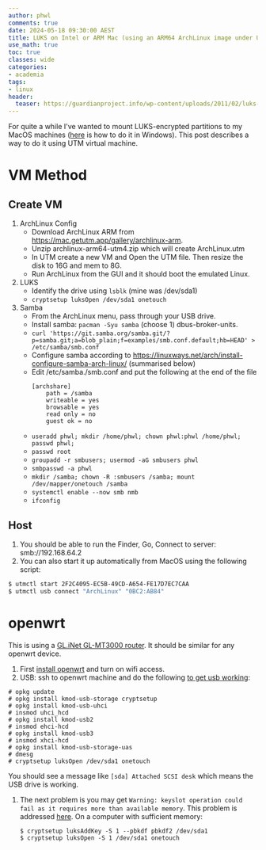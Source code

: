 ```yaml
---
author: phwl
comments: true
date: 2024-05-18 09:30:00 AEST
title: LUKS on Intel or ARM Mac (using an ARM64 ArchLinux image under UTM)
use_math: true
toc: true
classes: wide
categories:
- academia
tags:
- linux
header:
  teaser: https://guardianproject.info/wp-content/uploads/2011/02/luks-logo-cropped.png
---
```


For quite a while I've wanted to mount LUKS-encrypted partitions to my
MacOS machines ([here](https://phwl.org/2022/wsl2-tips/) is how to do it in Windows). This post describes a way to do it using UTM virtual machine.

# VM Method
## Create VM
1. ArchLinux Config
    * Download ArchLinux ARM from <https://mac.getutm.app/gallery/archlinux-arm>.
    * Unzip archlinux-arm64-utm4.zip which will create ArchLinux.utm
    * In UTM create a new VM and Open the UTM file. Then resize the disk to 16G and mem to 8G.
    * Run ArchLinux from the GUI and it should boot the emulated Linux.
1. LUKS
    * Identify the drive using ```lsblk``` (mine was /dev/sda1)
    * ```cryptsetup luksOpen /dev/sda1 onetouch```
1. Samba
    * From the ArchLinux menu, pass through your USB drive.
    * Install samba: ```pacman -Syu samba``` (choose 1) dbus-broker-units.
    * ```curl 'https://git.samba.org/samba.git/?p=samba.git;a=blob_plain;f=examples/smb.conf.default;hb=HEAD' > /etc/samba/smb.conf```
    * Configure samba according to https://linuxways.net/arch/install-configure-samba-arch-linux/ (summarised below)
    * Edit /etc/samba./smb.conf  and put the following at the end of the file
        ```
        [archshare]
            path = /samba
            writeable = yes
            browsable = yes
            read only = no
            guest ok = no
        ```
    * ```useradd phwl; mkdir /home/phwl; chown phwl:phwl /home/phwl; passwd phwl;```
    * ```passwd root```
    * ```groupadd -r smbusers; usermod -aG smbusers phwl```
    * ```smbpasswd -a phwl```
    * ```mkdir /samba; chown -R :smbusers /samba; mount /dev/mapper/onetouch /samba```
    * ```systemctl enable --now smb nmb```
    * ```ifconfig```

## Host
1. You should be able to run the Finder, Go, Connect to server: smb://192.168.64.2
1. You can also start it up automatically from MacOS using the following script:
```bash
$ utmctl start 2F2C4095-EC5B-49CD-A654-FE17D7EC7CAA
$ utmctl usb connect "ArchLinux" "0BC2:AB84"
```

# openwrt

This is using a [GL.iNet GL-MT3000 router](https://www.gl-inet.com/products/gl-mt3000/). It should be similar for any openwrt device.

1. First [install openwrt](https://openwrt.org/toh/gl.inet/gl-mt3000) and turn on wifi access.
1. USB: ssh to openwrt machine and do the following [to get usb working](https://openwrt.org/docs/guide-user/storage/usb-installing):
```
# opkg update
# opkg install kmod-usb-storage cryptsetup
# opkg install kmod-usb-uhci
# insmod uhci_hcd
# opkg install kmod-usb2
# insmod ehci-hcd
# opkg install kmod-usb3
# insmod xhci-hcd
# opkg install kmod-usb-storage-uas
# dmesg
# cryptsetup luksOpen /dev/sda1 onetouch
```
You should see a message like ```[sda] Attached SCSI desk``` which means the USB drive is working.
1. The next problem is you may get ```Warning: keyslot operation could fail as it requires more than available memory```. This problem is addressed [here](https://unix.stackexchange.com/questions/647859/open-cryptsetup-out-of-memory-not-enough-available-memory-to-open-a-keyslot). On a computer with sufficient memory:
    ```
    $ cryptsetup luksAddKey -S 1 --pbkdf pbkdf2 /dev/sda1
    $ cryptsetup luksOpen -S 1 /dev/sda1 onetouch
    ```

